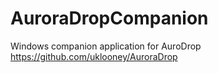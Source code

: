 # AuroraDropCompanion

Windows companion application for AuroDrop
https://github.com/uklooney/AuroraDrop
